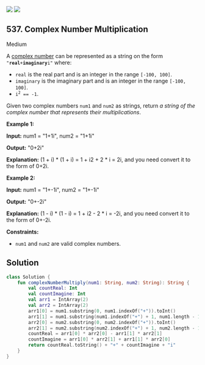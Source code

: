 [![](https://img.shields.io/github/stars/javadev/LeetCode-in-Kotlin?label=Stars&style=flat-square)](https://github.com/javadev/LeetCode-in-Kotlin)
[![](https://img.shields.io/github/forks/javadev/LeetCode-in-Kotlin?label=Fork%20me%20on%20GitHub%20&style=flat-square)](https://github.com/javadev/LeetCode-in-Kotlin/fork)

## 537\. Complex Number Multiplication

Medium

A [complex number](https://en.wikipedia.org/wiki/Complex_number) can be represented as a string on the form <code>"**real**+**imaginary**i"</code> where:

*   `real` is the real part and is an integer in the range `[-100, 100]`.
*   `imaginary` is the imaginary part and is an integer in the range `[-100, 100]`.
*   <code>i<sup>2</sup> == -1</code>.

Given two complex numbers `num1` and `num2` as strings, return _a string of the complex number that represents their multiplications_.

**Example 1:**

**Input:** num1 = "1+1i", num2 = "1+1i"

**Output:** "0+2i"

**Explanation:** (1 + i) \* (1 + i) = 1 + i2 + 2 \* i = 2i, and you need convert it to the form of 0+2i.

**Example 2:**

**Input:** num1 = "1+-1i", num2 = "1+-1i"

**Output:** "0+-2i"

**Explanation:** (1 - i) \* (1 - i) = 1 + i2 - 2 \* i = -2i, and you need convert it to the form of 0+-2i.

**Constraints:**

*   `num1` and `num2` are valid complex numbers.

## Solution

```kotlin
class Solution {
    fun complexNumberMultiply(num1: String, num2: String): String {
        val countReal: Int
        val countImagine: Int
        val arr1 = IntArray(2)
        val arr2 = IntArray(2)
        arr1[0] = num1.substring(0, num1.indexOf("+")).toInt()
        arr1[1] = num1.substring(num1.indexOf("+") + 1, num1.length - 1).toInt()
        arr2[0] = num2.substring(0, num2.indexOf("+")).toInt()
        arr2[1] = num2.substring(num2.indexOf("+") + 1, num2.length - 1).toInt()
        countReal = arr1[0] * arr2[0] - arr1[1] * arr2[1]
        countImagine = arr1[0] * arr2[1] + arr1[1] * arr2[0]
        return countReal.toString() + "+" + countImagine + "i"
    }
}
```
